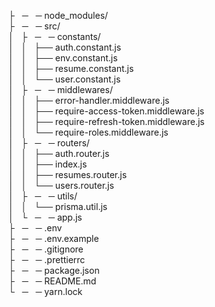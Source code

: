 <p>
├&nbsp;&nbsp;&nbsp;─&nbsp;&nbsp;&nbsp;─ node_modules/<br>
├&nbsp;&nbsp;&nbsp;─&nbsp;&nbsp;&nbsp;─ src/<br>
│&nbsp;&nbsp;&nbsp;├&nbsp;&nbsp;&nbsp;─&nbsp;&nbsp;&nbsp;─ constants/<br>
│&nbsp;&nbsp;&nbsp;│&nbsp;&nbsp;&nbsp;├── auth.constant.js<br>
│&nbsp;&nbsp;&nbsp;│&nbsp;&nbsp;&nbsp;├── env.constant.js<br>
│&nbsp;&nbsp;&nbsp;│&nbsp;&nbsp;&nbsp;├── resume.constant.js<br>
│&nbsp;&nbsp;&nbsp;│&nbsp;&nbsp;&nbsp;└── user.constant.js<br>
│&nbsp;&nbsp;&nbsp;├&nbsp;&nbsp;&nbsp;─&nbsp;&nbsp;&nbsp;─ middlewares/<br>
│&nbsp;&nbsp;&nbsp;│&nbsp;&nbsp;&nbsp;├── error-handler.middleware.js<br>
│&nbsp;&nbsp;&nbsp;│&nbsp;&nbsp;&nbsp;├── require-access-token.middleware.js<br>
│&nbsp;&nbsp;&nbsp;│&nbsp;&nbsp;&nbsp;├── require-refresh-token.middleware.js<br>
│&nbsp;&nbsp;&nbsp;│&nbsp;&nbsp;&nbsp;└── require-roles.middleware.js<br>
│&nbsp;&nbsp;&nbsp;├&nbsp;&nbsp;&nbsp;─&nbsp;&nbsp;&nbsp;─ routers/<br>
│&nbsp;&nbsp;&nbsp;│&nbsp;&nbsp;&nbsp;├── auth.router.js<br>
│&nbsp;&nbsp;&nbsp;│&nbsp;&nbsp;&nbsp;├── index.js<br>
│&nbsp;&nbsp;&nbsp;│&nbsp;&nbsp;&nbsp;├── resumes.router.js<br>
│&nbsp;&nbsp;&nbsp;│&nbsp;&nbsp;&nbsp;└── users.router.js<br>
│&nbsp;&nbsp;&nbsp;├&nbsp;&nbsp;&nbsp;─&nbsp;&nbsp;&nbsp;─ utils/<br>
│&nbsp;&nbsp;&nbsp;│&nbsp;&nbsp;&nbsp;└── prisma.util.js<br>
│&nbsp;&nbsp;&nbsp;└&nbsp;&nbsp;&nbsp;─&nbsp;&nbsp;&nbsp;─ app.js<br>
├&nbsp;&nbsp;&nbsp;─&nbsp;&nbsp;&nbsp;─ .env<br>
├&nbsp;&nbsp;&nbsp;─&nbsp;&nbsp;&nbsp;─ .env.example<br>
├&nbsp;&nbsp;&nbsp;─&nbsp;&nbsp;&nbsp;─ .gitignore<br>
├&nbsp;&nbsp;&nbsp;─&nbsp;&nbsp;&nbsp;─ .prettierrc<br>
├&nbsp;&nbsp;&nbsp;─&nbsp;&nbsp;&nbsp;─ package.json<br>
├&nbsp;&nbsp;&nbsp;─&nbsp;&nbsp;&nbsp;─ README.md<br>
└&nbsp;&nbsp;&nbsp;─&nbsp;&nbsp;&nbsp;─ yarn.lock<br>
</p>
